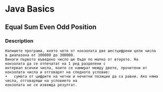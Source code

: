 # Java Basics

## Equal Sum Even Odd Position

### Description
    Напишете програма, която чете от конзолата две шестцифрени цели числа в диапазона от 100000 до 300000.
    Винаги първото въведено число ще бъде по малко от второто. На конзолата да се отпечатат на 1 ред разделени с
    интервал всички числа, които се намират между двете, прочетени от конзолата числа и отговарят на следното условие: 
    •	сумата от цифрите на четни и нечетни позиции да са равни. Ако няма числа, отговарящи на условието на 
    конзолата не се извежда резултат.